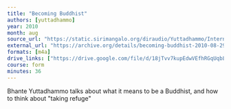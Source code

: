 ```yaml
---
title: "Becoming Buddhist"
authors: [yuttadhammo]
year: 2010
month: aug
source_url: "https://static.sirimangalo.org/diraudio/Yuttadhammo/Internet/100829_Buddhist.mp3"
external_url: "https://archive.org/details/becoming-buddhist-2010-08-29_yuttadhammo"
formats: [m4a]
drive_links: ["https://drive.google.com/file/d/18jTvv7kupEdwVEfhRGqUqbLMndXadjC1/view?usp=drivesdk"]
course: form
minutes: 36
---
```


Bhante Yuttadhammo talks about what it means to be a Buddhist, and how to think about "taking refuge"
